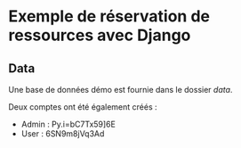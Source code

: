 # Exemple de réservation de ressources avec Django

## Data
Une base de données démo est fournie dans le dossier *data*.

Deux comptes ont été également créés :
- Admin : Py.i=bC7Tx59]6E
- User : 6SN9m8jVq3Ad
